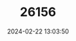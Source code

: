 ---
title: "26156"
category: "Nyctixalus spinosus"
draft: false
date: 2024-02-22 13:03:50
languages:
  English: ["Spiny Indonesian Treefrog"]
---